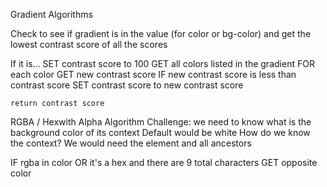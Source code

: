 Gradient Algorithms

Check to see if gradient is in the value (for color or bg-color) and get the lowest contrast score of all the scores

If it is...
    SET contrast score to 100
    GET all colors listed in the gradient
    FOR each color
        GET new contrast score
        IF new contrast score is less than contrast score
            SET contrast score to new contrast score

    return contrast score

RGBA / Hexwith Alpha Algorithm
Challenge: we need to know what is the background color of its context
    Default would be white
    How do we know the context?
    We would need the element and all ancestors

IF rgba in color OR it's a hex and there are 9 total characters
    GET opposite color